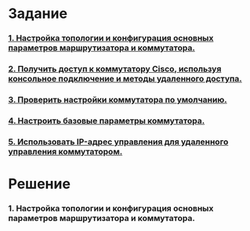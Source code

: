 
# Задание
### [1. Настройка топологии и конфигурация основных параметров маршрутизатора и коммутатора.](#1)
### [2. Получить доступ к коммутатору Cisco, используя консольное подключение и методы удаленного доступа.](#2)
### [3. Проверить настройки коммутатора по умолчанию.](#3)
### [4. Настроить базовые параметры коммутатора.](#4)
### [5. Использовать IP-адрес управления для удаленного управления коммутатором.](#5)
# Решение
### <a name="1"> 1. Настройка топологии и конфигурация основных параметров маршрутизатора и коммутатора.</a>  
